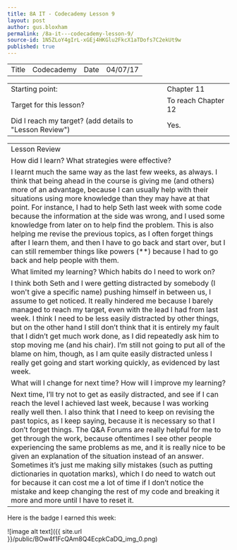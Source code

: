 ```yaml
---
title: 8A IT - Codecademy Lesson 9
layout: post
author: gus.bloxham
permalink: /8a-it---codecademy-lesson-9/
source-id: 1N5ZLoY4gIrL-xGEj4HKGlu2FkcX1aTDofs7C2ekUt9w
published: true
---
```

<table>
  <tr>
    <td>Title</td>
    <td>Codecademy</td>
    <td>Date</td>
    <td>04/07/17</td>
  </tr>
</table>


<table>
  <tr>
    <td>Starting point:</td>
    <td>Chapter 11</td>
  </tr>
  <tr>
    <td>Target for this lesson?</td>
    <td>To reach Chapter 12</td>
  </tr>
  <tr>
    <td>Did I reach my target? 
(add details to "Lesson Review")</td>
    <td> Yes.</td>
  </tr>
</table>


<table>
  <tr>
    <td>Lesson Review</td>
  </tr>
  <tr>
    <td>How did I learn? What strategies were effective? </td>
  </tr>
  <tr>
    <td>I learnt much the same way as the last few weeks, as always. I think that being ahead in the course is giving me (and others) more of an advantage, because I can usually help with their situations using more knowledge than they may have at that point. For instance, I had to help Seth last week with some code because the information at the side was wrong, and I used some knowledge from later on to help find the problem. This is also helping me revise the previous topics, as I often forget things after I learn them, and then I have to go back and start over, but I can still remember things like powers (**) because I had to go back and help people with them.</td>
  </tr>
  <tr>
    <td>What limited my learning? Which habits do I need to work on? </td>
  </tr>
  <tr>
    <td>I think both Seth and I were getting distracted by somebody (I won't give a specific name) pushing himself in between us, I assume to get noticed. It really hindered me because I barely managed to reach my target, even with the lead I had from last week. I think I need to be less easily distracted by other things, but on the other hand I still don’t think that it is entirely my fault that I didn’t get much work done, as I did repeatedly ask him to stop moving me (and his chair). I’m still not going to put all of the blame on him, though, as I am quite easily distracted unless I really get going and start working quickly, as evidenced by last week.</td>
  </tr>
  <tr>
    <td>What will I change for next time? How will I improve my learning?</td>
  </tr>
  <tr>
    <td>Next time, I’ll try not to get as easily distracted, and see if I can reach the level I achieved last week, because I was working really well then. I also think that I need to keep on revising the past topics, as I keep saying, because it is necessary so that I don’t forget things. The Q&A Forums are really helpful for me to get through the work, because oftentimes I see other people experiencing the same problems as me, and it is really nice to be given an explanation of the situation instead of an answer. Sometimes it’s just me making silly mistakes (such as putting dictionaries in quotation marks), which I do need to watch out for because it can cost me a lot of time if I don’t notice the mistake and keep changing the rest of my code and breaking it more and more until I have to reset it. </td>
  </tr>
</table>


Here is the badge I earned this week:

![image alt text]({{ site.url }}/public/BOw4f1FcQAm8Q4EcpkCaDQ_img_0.png)

